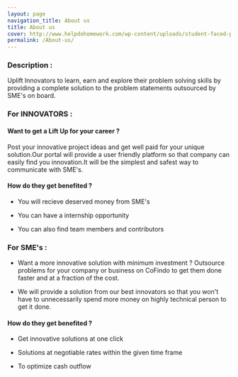 ```yaml
---
layout: page
navigation_title: About us
title: About us
cover: http://www.helpdohomework.com/wp-content/uploads/student-faced-problem.jpg
permalink: /About-us/
---
```


### Description :

Uplift Innovators to learn, earn and explore their problem solving skills by providing a complete solution to the problem statements outsourced by SME's on board.

### For INNOVATORS :

#### Want to get a Lift Up for your career ?

Post your innovative project ideas and get well paid for your unique solution.Our portal will provide a user friendly platform so that company can easily find you innovation.It will be the simplest and safest way to communicate with SME's.

#### How do they get benefited ?

* You will recieve deserved money from SME's

* You can have a internship opportunity

* You can also find team members and contributors 

### For SME's :

* Want a more innovative solution with minimum investment ? Outsource problems for your company or business on CoFindo to get them done faster and at a fraction of the cost.

* We will provide a solution from our best innovators so that you won't have to unnecessarily spend more money on highly
technical person to get it done.

#### How do they get benefited ?

* Get innovative solutions at one click

* Solutions at negotiable rates within the given time frame

* To optimize cash outflow 


